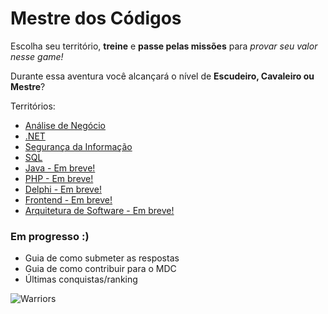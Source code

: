 # Mestre dos Códigos

Escolha seu território, **treine** e **passe pelas missões** para *provar seu valor nesse game!*

Durante essa aventura você alcançará o nível de **Escudeiro, Cavaleiro ou Mestre**?

Territórios:

* [Análise de Negócio](analise-negocio)
* [.NET](dotnet)
* [Segurança da Informação](seguranca-informacao)
* [SQL](sql)
* [Java - Em breve!](java)
* [PHP - Em breve!]()
* [Delphi - Em breve!]()
* [Frontend - Em breve!]()
* [Arquitetura de Software - Em breve!]()

### Em progresso :)

* Guia de como submeter as respostas
* Guia de como contribuir para o MDC
* Últimas conquistas/ranking

![Warriors](https://github.com/db1global/mestre-dos-codigos/blob/master/docs/img/home-warriors.jpg?raw=true)
